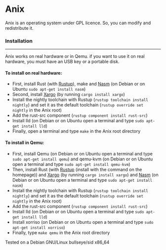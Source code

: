 # Anix

Anix is an operating system under GPL licence. So, you can modify and redistribute it.

### Installation
--------------------------

Anix works on real hardware or in Qemu. if you want to use it on real hardware, you must have an USB key or a portable disk.

#### To install on real hardware:
*   First, install Rust (with [Rustup](https://rustup.rs/)), make and
    [Nasm](https://nasm.us) (on Debian or on Ubuntu `sudo apt-get install nasm`)
*   Second, install [Xargo](https://github.com/japaric/xargo) (by running `cargo install xargo`)
*   Install the nightly toolchain with Rustup (`rustup toolchain install nightly`) and set it as the default toolchain (`rustup override set nightly` in the Anix root)
*   Add the rust-src component (`rustup component install rust-src`)
*   Install lld (on Debian or on Ubuntu open a terminal and type `sudo apt-get install lld`)
*   Finally, open a terminal and type `make` in the Anix root directory

#### To install in Qemu:
*   First, install Qemu (on Debian or on Ubuntu open a terminal and type `sudo apt-get install qemu`) and
    qemu-kvm (on Debian or on Ubuntu open a terminal and type `sudo apt-get
    install qemu-kvm`)
*   Then, install Rust (with [Rustup](https://rustup.rs/) (install with the
    command on the homepage)) and [Xargo](https://github.com/japaric/xargo) (by running `cargo install xargo`)
    and [Nasm](https://nasm.us) (on Debian or on Ubuntu open a terminal and type `sudo apt-get install nasm`)
*   Install the nightly toolchain with Rustup (`rustup toolchain install nightly`) and set it as the default toolchain (`rustup override set nightly` in the Anix root)
*   Add the rust-src component (`rustup component install rust-src`)
*   Install lld (on Debian or on Ubuntu open a terminal and type `sudo apt-get install lld`)
*   Install xorriso (on Debian or on Ubuntu open a terminal and type `sudo apt-get install xorriso`)
*   Finally, type `make qemu` in the Anix root directory

Tested on a Debian GNU/Linux bullseye/sid x86\_64
